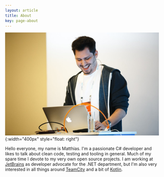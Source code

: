 ```yaml
---
layout: article
title: About
key: page-about
---
```


![Me speaking at DotNext Moscow 2017](/assets/images/me-5.jpg){:width="400px" style="float: right"}

Hello everyone, my name is Matthias. I'm a passionate C# developer and likes to talk about clean code, testing and tooling in general. Much of my spare time I devote to my very own open source projects. I am working at [JetBrains](https://www.jetbrains.com/) as developer advocate for the .NET department, but I'm also very interested in all things around [TeamCity](https://www.jetbrains.com/teamcity/) and a bit of [Kotlin](https://kotlinlang.org/).